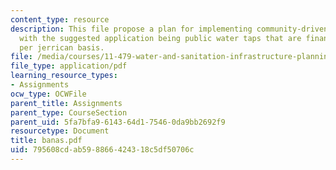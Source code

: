 ```yaml
---
content_type: resource
description: This file propose a plan for implementing community-driven water projects,
  with the suggested application being public water taps that are financed on an ability-to-pay,
  per jerrican basis.
file: /media/courses/11-479-water-and-sanitation-infrastructure-planning-in-developing-countries-spring-2005/795608cdab598866424318c5df50706c_banas.pdf
file_type: application/pdf
learning_resource_types:
- Assignments
ocw_type: OCWFile
parent_title: Assignments
parent_type: CourseSection
parent_uid: 5fa7bfa9-6143-64d1-7546-0da9bb2692f9
resourcetype: Document
title: banas.pdf
uid: 795608cd-ab59-8866-4243-18c5df50706c
---
```

